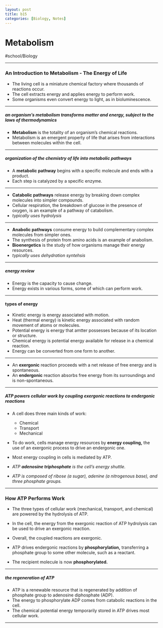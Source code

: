 ```yaml
---
layout: post
title: b15
categories: [Biology, Notes]
---
```

# Metabolism
#school/Biology
- - - -
### An Introduction to Metabolism - The Energy of Life
* The living cell is a miniature chemical factory where thousands of reactions occur.
* The cell extracts energy and applies energy to perform work.
* Some organisms even convert energy to light, as in bioluminescence.
- - - -
##### an organism’s metabolism transforms matter and energy, subject to the laws of thermodynamics
* **Metabolism** is the totality of an organism’s chemical reactions.
* Metabolism is an emergent property of life that arises from interactions between molecules within the cell.
- - - -
##### organization of the chemistry of life into metabolic pathways
* A **metabolic pathway** begins with a specific molecule and ends with a product.
* Each step is catalyzed by a specific enzyme.

- - - -
* **Catabolic pathways** release energy by breaking down complex molecules into simpler compounds.
* Cellular respiration, the breakdown of glucose in the presence of oxygen, is an example of a pathway of catabolism.
* _typically uses hydrolysis_
- - - -
* **Anabolic pathways** consume energy to build complementary complex molecules from simpler ones.
* The synthesis of protein from amino acids is an example of anabolism.
* **Bioenergetics** is the study of how organisms manage their energy resources.
* _typically uses dehydration syntehsis_
- - - -
##### energy review
* Energy is the capacity to cause change.
* Energy exists in various forms, some of which can perform work.
- - - -
#### types of energy
* Kinetic energy is energy associated with motion.
* Heat (thermal energy) is kinetic energy associated with random movement of atoms or molecules.
* Potential energy is energy that amtter possesses because of its location or structure.
* Chemical energy is potential energy available for release in a chemical reaction.
* Energy can be converted from one form to another.
- - - -
* An **exergonic** reaction proceeds with a net release of free energy and is spontaneous.
* An **endergonic** reaction absorbs free energy from its surroundings and is non-spontaneous.
- - - -
##### ATP powers cellular work by coupling exergonic reactions to endergonic reactions
* A cell does three main kinds of work:
	* Chemical
	* Transport
	* Mechanical
* To do work, cells manage energy resources by **energy coupling,** the use of an exergonic process to drive an endergonic one.
* Most energy coupling in cells is mediated by ATP.

* _ATP _**_adenosine triphosphate_**_ is the cell’s energy shuttle._
* _ATP is composed of ribose (a sugar), adenine (a nitrogenous base), and three phosphate groups._

- - - -
### How ATP Performs Work
* The three types of cellular work (mechanical, transport, and chemical) are powered by the hydrolysis of ATP.
* In the cell, the energy from the exergonic reaction of ATP hydrolysis can be used to drive an exergonic reaction.
* Overall, the coupled reactions are exergonic.

* ATP drives endergonic reactions by **phosphorylation,** transferring a phosphate group to some other molecule, such as a reactant.
* The recipient molecule is now **phosphorylated.**
- - - -
##### the regeneration of ATP
* ATP is a renewable resource that is regenerated by addition of phosphate group to adenosine diphosphate (ADP).
* The energy to phosphorylate ADP  comes from catabolic reactions in the cell.
* The chemical potential energy temporarily stored in ATP drives most cellular work.
- - - -
